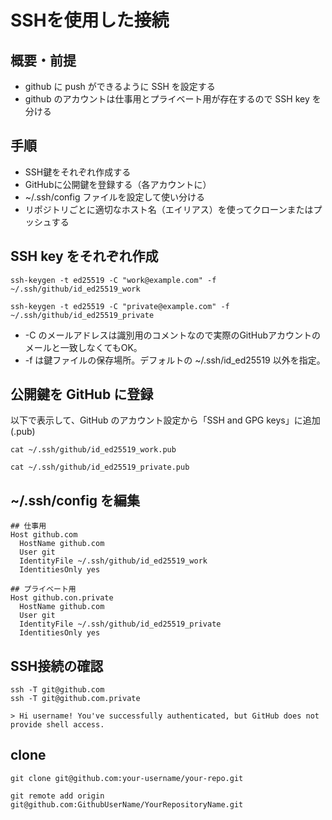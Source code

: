 SSHを使用した接続
===============

## 概要・前提

* github に push ができるように SSH を設定する
* github のアカウントは仕事用とプライベート用が存在するので SSH key を分ける


## 手順

* SSH鍵をそれぞれ作成する
* GitHubに公開鍵を登録する（各アカウントに）
* ~/.ssh/config ファイルを設定して使い分ける
* リポジトリごとに適切なホスト名（エイリアス）を使ってクローンまたはプッシュする


## SSH key をそれぞれ作成

```
ssh-keygen -t ed25519 -C "work@example.com" -f ~/.ssh/github/id_ed25519_work

ssh-keygen -t ed25519 -C "private@example.com" -f ~/.ssh/github/id_ed25519_private
```

* -C のメールアドレスは識別用のコメントなので実際のGitHubアカウントのメールと一致しなくてもOK。
* -f は鍵ファイルの保存場所。デフォルトの ~/.ssh/id_ed25519 以外を指定。


## 公開鍵を GitHub に登録

以下で表示して、GitHub のアカウント設定から「SSH and GPG keys」に追加 (.pub)

```
cat ~/.ssh/github/id_ed25519_work.pub

cat ~/.ssh/github/id_ed25519_private.pub
```

## ~/.ssh/config を編集

```
## 仕事用
Host github.com
  HostName github.com
  User git
  IdentityFile ~/.ssh/github/id_ed25519_work
  IdentitiesOnly yes

## プライベート用
Host github.con.private
  HostName github.com
  User git
  IdentityFile ~/.ssh/github/id_ed25519_private
  IdentitiesOnly yes
```


## SSH接続の確認

```
ssh -T git@github.com
ssh -T git@github.com.private

> Hi username! You've successfully authenticated, but GitHub does not provide shell access.
```


## clone

```
git clone git@github.com:your-username/your-repo.git

git remote add origin git@github.com:GithubUserName/YourRepositoryName.git
```
